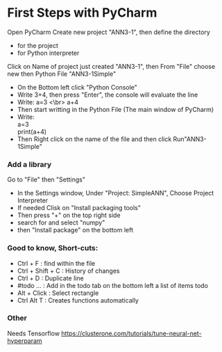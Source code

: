 # First Steps with PyCharm

Open PyCharm
Create new project "ANN3-1", then define the directory 
- for the project
- for Python interpreter

Click on Name of project just created "ANN3-1", then From "File" choose new then Python File "ANN3-1Simple"  
- On the Bottom left click "Python Console" 
- Write 3+4, then press "Enter", the console will evaluate the line 
- Write: a=3 <\br> a+4 
- Then start writting in the Python File (The main window of PyCharm)
- Write: </br> a=3 </br> print(a+4)
- Then Right click on the name of the file and then click Run"ANN3-1Simple" 

### Add a library
Go to "File" then "Settings" 
- In the Settings window, Under "Project: SimpleANN", Choose Project Interpreter
- If needed Clisk on "Install packaging tools"
- Then press "+" on the top right side
- search for and select "numpy" 
- then "Install package" on the bottom left

### Good to know, Short-cuts: 
- Ctrl + F  : find within the file 
- Ctrl + Shift + C : History of changes 
- Ctrl + D : Duplicate line 
- #todo ... : Add in the todo tab on the bottom left a list of items todo 
- Alt + Click : Select rectangle 
- Ctrl Alt T : Creates functions automatically 


### Other
Needs Tensorflow
https://clusterone.com/tutorials/tune-neural-net-hyperparam
